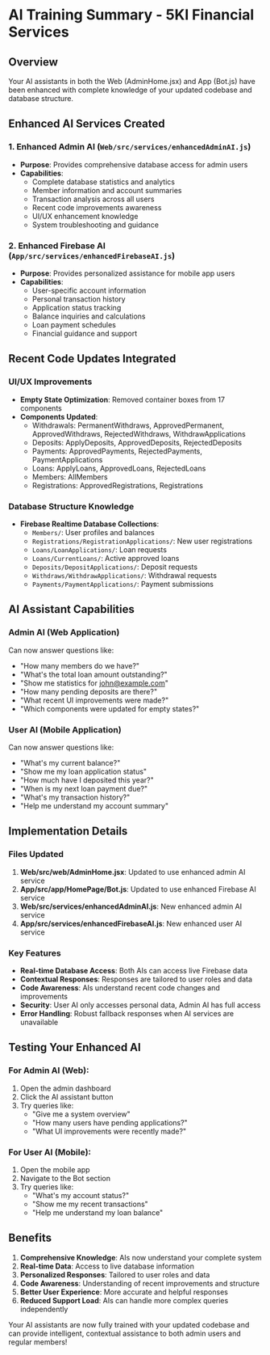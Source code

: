 # AI Training Summary - 5KI Financial Services

## Overview
Your AI assistants in both the Web (AdminHome.jsx) and App (Bot.js) have been enhanced with complete knowledge of your updated codebase and database structure.

## Enhanced AI Services Created

### 1. Enhanced Admin AI (`Web/src/services/enhancedAdminAI.js`)
- **Purpose**: Provides comprehensive database access for admin users
- **Capabilities**:
  - Complete database statistics and analytics
  - Member information and account summaries
  - Transaction analysis across all users
  - Recent code improvements awareness
  - UI/UX enhancement knowledge
  - System troubleshooting and guidance

### 2. Enhanced Firebase AI (`App/src/services/enhancedFirebaseAI.js`)
- **Purpose**: Provides personalized assistance for mobile app users
- **Capabilities**:
  - User-specific account information
  - Personal transaction history
  - Application status tracking
  - Balance inquiries and calculations
  - Loan payment schedules
  - Financial guidance and support

## Recent Code Updates Integrated

### UI/UX Improvements
- **Empty State Optimization**: Removed container boxes from 17 components
- **Components Updated**:
  - Withdrawals: PermanentWithdraws, ApprovedPermanent, ApprovedWithdraws, RejectedWithdraws, WithdrawApplications
  - Deposits: ApplyDeposits, ApprovedDeposits, RejectedDeposits
  - Payments: ApprovedPayments, RejectedPayments, PaymentApplications
  - Loans: ApplyLoans, ApprovedLoans, RejectedLoans
  - Members: AllMembers
  - Registrations: ApprovedRegistrations, Registrations

### Database Structure Knowledge
- **Firebase Realtime Database Collections**:
  - `Members/`: User profiles and balances
  - `Registrations/RegistrationApplications/`: New user registrations
  - `Loans/LoanApplications/`: Loan requests
  - `Loans/CurrentLoans/`: Active approved loans
  - `Deposits/DepositApplications/`: Deposit requests
  - `Withdraws/WithdrawApplications/`: Withdrawal requests
  - `Payments/PaymentApplications/`: Payment submissions

## AI Assistant Capabilities

### Admin AI (Web Application)
Can now answer questions like:
- "How many members do we have?"
- "What's the total loan amount outstanding?"
- "Show me statistics for john@example.com"
- "How many pending deposits are there?"
- "What recent UI improvements were made?"
- "Which components were updated for empty states?"

### User AI (Mobile Application)
Can now answer questions like:
- "What's my current balance?"
- "Show me my loan application status"
- "How much have I deposited this year?"
- "When is my next loan payment due?"
- "What's my transaction history?"
- "Help me understand my account summary"

## Implementation Details

### Files Updated
1. **Web/src/web/AdminHome.jsx**: Updated to use enhanced admin AI service
2. **App/src/app/HomePage/Bot.js**: Updated to use enhanced Firebase AI service
3. **Web/src/services/enhancedAdminAI.js**: New enhanced admin AI service
4. **App/src/services/enhancedFirebaseAI.js**: New enhanced user AI service

### Key Features
- **Real-time Database Access**: Both AIs can access live Firebase data
- **Contextual Responses**: Responses are tailored to user roles and data
- **Code Awareness**: AIs understand recent code changes and improvements
- **Security**: User AI only accesses personal data, Admin AI has full access
- **Error Handling**: Robust fallback responses when AI services are unavailable

## Testing Your Enhanced AI

### For Admin AI (Web):
1. Open the admin dashboard
2. Click the AI assistant button
3. Try queries like:
   - "Give me a system overview"
   - "How many users have pending applications?"
   - "What UI improvements were recently made?"

### For User AI (Mobile):
1. Open the mobile app
2. Navigate to the Bot section
3. Try queries like:
   - "What's my account status?"
   - "Show me my recent transactions"
   - "Help me understand my loan balance"

## Benefits

1. **Comprehensive Knowledge**: AIs now understand your complete system
2. **Real-time Data**: Access to live database information
3. **Personalized Responses**: Tailored to user roles and data
4. **Code Awareness**: Understanding of recent improvements and structure
5. **Better User Experience**: More accurate and helpful responses
6. **Reduced Support Load**: AIs can handle more complex queries independently

Your AI assistants are now fully trained with your updated codebase and can provide intelligent, contextual assistance to both admin users and regular members!